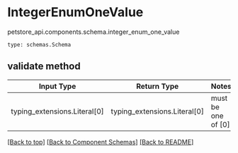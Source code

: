 # IntegerEnumOneValue
petstore_api.components.schema.integer_enum_one_value
```
type: schemas.Schema
```

## validate method
Input Type | Return Type | Notes
------------ | ------------- | -------------
typing_extensions.Literal[0] | typing_extensions.Literal[0] | must be one of [0]

[[Back to top]](#top) [[Back to Component Schemas]](../../../README.md#Component-Schemas) [[Back to README]](../../../README.md)
